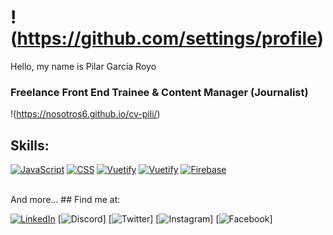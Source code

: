 # !(https://github.com/settings/profile) 
Hello, my name is Pilar García Royo
### Freelance Front End Trainee & Content Manager (Journalist)
!(https://nosotros6.github.io/cv-pili/)

## Skills:
[![JavaScript](https://img.shields.io/badge/JavaScript-F7DF1E?style=for-the-badge&logo=javascript&logoColor=white&labelColor=101010)]()
[![CSS](https://img.shields.io/badge/CSS-999999?style=for-the-badge&logo=css3&logoColor=white&labelColor=101010)]()
[![Vuetify](https://img.shields.io/badge/Vuetify-999999?style=for-the-badge&logo=vuetify&logoColor=white&labelColor=101010)]()
[![Vuetify](https://img.shields.io/badge/Bootstrap-999999?style=for-the-badge&logo=bootstrap&logoColor=white&labelColor=101010)]()
[![Firebase](https://img.shields.io/badge/Firebase-FFCA28?style=for-the-badge&logo=firebase&logoColor=white&labelColor=101010)]()

</br>
And more...
## Find me at:

[![LinkedIn](https://img.shields.io/badge/LinkedIn-Brais_Moure-0077B5?style=for-the-badge&logo=linkedin&logoColor=white&labelColor=101010)](https://www.linkedin.com/in/pilar-garc%C3%ADa-freelance-01312180/)
[![Discord](https://img.shields.io)]
[![Twitter](https://img.shields.io/badge/Twitter-@piligarcia-1DA1F2?style=for-the-badge&logo=twitter&logoColor=white&labelColor=101010)]
[![Instagram](https://img.shields.io/badge/Instagram-@piligarcia-E4405F?style=for-the-badge&logo=instagram&logoColor=white&labelColor=101010)]
[![Facebook](https://img.shields.io/badge/Facebook-@piligarcia-1877F2?style=for-the-badge&logo=facebook&logoColor=white&labelColor=101010)]
